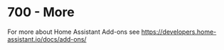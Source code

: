 # 700 - More

For more about Home Assistant Add-ons see https://developers.home-assistant.io/docs/add-ons/
